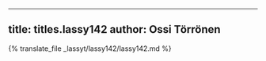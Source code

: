 
---
title: titles.lassy142
author: Ossi Törrönen
---
{% translate_file _lassyt/lassy142/lassy142.md %}
